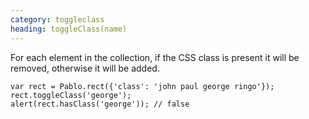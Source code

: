 ```yaml
--- 
category: toggleclass
heading: toggleClass(name)
---
```


For each element in the collection, if the CSS class is present it will be removed, otherwise it will be added.

    var rect = Pablo.rect({'class': 'john paul george ringo'});
    rect.toggleClass('george');
    alert(rect.hasClass('george')); // false